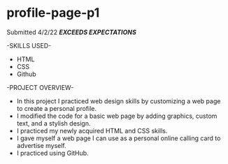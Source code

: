 # profile-page-p1

Submitted 4/2/22 ***EXCEEDS EXPECTATIONS***

-SKILLS USED-
* HTML
* CSS
* Github

-PROJECT OVERVIEW-
* In this project I practiced web design skills by customizing a web page to create a personal profile.
* I modified the code for a basic web page by adding graphics, custom text, and a stylish design.
* I practiced my newly acquired HTML and CSS skills.
* I gave myself a web page I can use as a personal online calling card to advertise myself.
* I practiced using GitHub.
